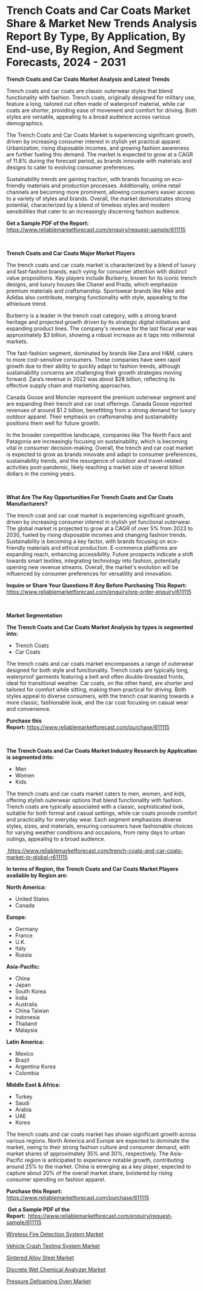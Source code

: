 <p><h1>Trench Coats and Car Coats Market Share & Market New Trends Analysis Report By Type, By Application, By End-use, By Region, And Segment Forecasts, 2024 - 2031</h1></p><p><strong>Trench Coats and Car Coats Market Analysis and Latest Trends</strong></p>
<p><p>Trench coats and car coats are classic outerwear styles that blend functionality with fashion. Trench coats, originally designed for military use, feature a long, tailored cut often made of waterproof material, while car coats are shorter, providing ease of movement and comfort for driving. Both styles are versatile, appealing to a broad audience across various demographics.</p><p>The Trench Coats and Car Coats Market is experiencing significant growth, driven by increasing consumer interest in stylish yet practical apparel. Urbanization, rising disposable incomes, and growing fashion awareness are further fueling this demand. The market is expected to grow at a CAGR of 11.8% during the forecast period, as brands innovate with materials and designs to cater to evolving consumer preferences.</p><p>Sustainability trends are gaining traction, with brands focusing on eco-friendly materials and production processes. Additionally, online retail channels are becoming more prominent, allowing consumers easier access to a variety of styles and brands. Overall, the market demonstrates strong potential, characterized by a blend of timeless styles and modern sensibilities that cater to an increasingly discerning fashion audience.</p></p>
<p><strong>Get a Sample PDF of the Report:&nbsp;</strong> <a href="https://www.reliablemarketforecast.com/enquiry/request-sample/611115?utm_campaign=1530&utm_medium=2&utm_source=Github&utm_content=ia&utm_term=12102024&utm_id=trench-coats-and-car-coats">https://www.reliablemarketforecast.com/enquiry/request-sample/611115</a></p>
<p>&nbsp;</p>
<p><strong>Trench Coats and Car Coats Major Market Players</strong></p>
<p><p>The trench coats and car coats market is characterized by a blend of luxury and fast-fashion brands, each vying for consumer attention with distinct value propositions. Key players include Burberry, known for its iconic trench designs, and luxury houses like Chanel and Prada, which emphasize premium materials and craftsmanship. Sportswear brands like Nike and Adidas also contribute, merging functionality with style, appealing to the athleisure trend.</p><p>Burberry is a leader in the trench coat category, with a strong brand heritage and projected growth driven by its strategic digital initiatives and expanding product lines. The company's revenue for the last fiscal year was approximately $3 billion, showing a robust increase as it taps into millennial markets.</p><p>The fast-fashion segment, dominated by brands like Zara and H&M, caters to more cost-sensitive consumers. These companies have seen rapid growth due to their ability to quickly adapt to fashion trends, although sustainability concerns are challenging their growth strategies moving forward. Zara’s revenue in 2022 was about $28 billion, reflecting its effective supply chain and marketing approaches.</p><p>Canada Goose and Moncler represent the premium outerwear segment and are expanding their trench and car coat offerings. Canada Goose reported revenues of around $1.2 billion, benefitting from a strong demand for luxury outdoor apparel. Their emphasis on craftsmanship and sustainability positions them well for future growth.</p><p>In the broader competitive landscape, companies like The North Face and Patagonia are increasingly focusing on sustainability, which is becoming vital in consumer decision-making. Overall, the trench and car coat market is expected to grow as brands innovate and adapt to consumer preferences, sustainability trends, and the resurgence of outdoor and travel-related activities post-pandemic, likely reaching a market size of several billion dollars in the coming years.</p></p>
<p>&nbsp;</p>
<p><strong>What Are The Key Opportunities For Trench Coats and Car Coats Manufacturers?</strong></p>
<p><p>The trench coat and car coat market is experiencing significant growth, driven by increasing consumer interest in stylish yet functional outerwear. The global market is projected to grow at a CAGR of over 5% from 2023 to 2030, fueled by rising disposable incomes and changing fashion trends. Sustainability is becoming a key factor, with brands focusing on eco-friendly materials and ethical production. E-commerce platforms are expanding reach, enhancing accessibility. Future prospects indicate a shift towards smart textiles, integrating technology into fashion, potentially opening new revenue streams. Overall, the market's evolution will be influenced by consumer preferences for versatility and innovation.</p></p>
<p><strong>Inquire or Share Your Questions If Any Before Purchasing This Report:</strong> <a href="https://www.reliablemarketforecast.com/enquiry/pre-order-enquiry/611115?utm_campaign=1530&utm_medium=2&utm_source=Github&utm_content=ia&utm_term=12102024&utm_id=trench-coats-and-car-coats">https://www.reliablemarketforecast.com/enquiry/pre-order-enquiry/611115</a></p>
<p>&nbsp;</p>
<p><strong>Market Segmentation</strong></p>
<p><strong>The Trench Coats and Car Coats Market Analysis by types is segmented into:</strong></p>
<p><ul><li>Trench Coats</li><li>Car Coats</li></ul></p>
<p><p>The trench coats and car coats market encompasses a range of outerwear designed for both style and functionality. Trench coats are typically long, waterproof garments featuring a belt and often double-breasted fronts, ideal for transitional weather. Car coats, on the other hand, are shorter and tailored for comfort while sitting, making them practical for driving. Both styles appeal to diverse consumers, with the trench coat leaning towards a more classic, fashionable look, and the car coat focusing on casual wear and convenience.</p></p>
<p><strong>Purchase this Report:&nbsp;</strong><a href="https://www.reliablemarketforecast.com/purchase/611115?utm_campaign=1530&utm_medium=2&utm_source=Github&utm_content=ia&utm_term=12102024&utm_id=trench-coats-and-car-coats">https://www.reliablemarketforecast.com/purchase/611115</a></p>
<p>&nbsp;</p>
<p><strong>The Trench Coats and Car Coats Market Industry Research by Application is segmented into:</strong></p>
<p><ul><li>Men</li><li>Women</li><li>Kids</li></ul></p>
<p><p>The trench coats and car coats market caters to men, women, and kids, offering stylish outerwear options that blend functionality with fashion. Trench coats are typically associated with a classic, sophisticated look, suitable for both formal and casual settings, while car coats provide comfort and practicality for everyday wear. Each segment emphasizes diverse styles, sizes, and materials, ensuring consumers have fashionable choices for varying weather conditions and occasions, from rainy days to urban outings, appealing to a broad audience.</p></p>
<p><a href="https://www.reliablemarketforecast.com/trench-coats-and-car-coats-market-in-global-r611115?utm_campaign=1530&utm_medium=2&utm_source=Github&utm_content=ia&utm_term=12102024&utm_id=trench-coats-and-car-coats">&nbsp;https://www.reliablemarketforecast.com/trench-coats-and-car-coats-market-in-global-r611115</a></p>
<p><strong>In terms of Region, the Trench Coats and Car Coats Market Players available by Region are:</strong></p>
<p>
    <p> <strong> North America: </strong>
        <ul>
            <li>United States</li>
            <li>Canada</li>
        </ul>
        </p> 
    <p> <strong> Europe: </strong>
        <ul>
            <li>Germany</li>
            <li>France</li>
            <li>U.K.</li>
            <li>Italy</li>
            <li>Russia</li>
        </ul>
        </p> 
    <p> <strong> Asia-Pacific: </strong>
        <ul>
            <li>China</li>
            <li>Japan</li>
            <li>South Korea</li>
            <li>India</li>
            <li>Australia</li>
            <li>China Taiwan</li>
            <li>Indonesia</li>
            <li>Thailand</li>
            <li>Malaysia</li>
        </ul>
        </p> 
    <p> <strong> Latin America: </strong>
        <ul>
            <li>Mexico</li>
            <li>Brazil</li>
            <li>Argentina Korea</li>
            <li>Colombia</li>
        </ul>
        </p> 
    <p> <strong> Middle East & Africa: </strong>
        <ul>
            <li>Turkey</li>
            <li>Saudi</li>
            <li>Arabia</li>
            <li>UAE</li>
            <li>Korea</li>
        </ul>
    </p>
    </p>
<p><p>The trench coats and car coats market has shown significant growth across various regions. North America and Europe are expected to dominate the market, owing to their strong fashion culture and consumer demand, with market shares of approximately 35% and 30%, respectively. The Asia-Pacific region is anticipated to experience notable growth, contributing around 25% to the market. China is emerging as a key player, expected to capture about 20% of the overall market share, bolstered by rising consumer spending on fashion apparel.</p></p>
<p><strong>Purchase this Report: </strong><a href="https://www.reliablemarketforecast.com/purchase/611115?utm_campaign=1530&utm_medium=2&utm_source=Github&utm_content=ia&utm_term=12102024&utm_id=trench-coats-and-car-coats">https://www.reliablemarketforecast.com/purchase/611115</a></p>
<p>&nbsp;<strong>Get a Sample PDF of the Report:&nbsp;&nbsp;</strong><a href="https://www.reliablemarketforecast.com/enquiry/request-sample/611115?utm_campaign=1530&utm_medium=2&utm_source=Github&utm_content=ia&utm_term=12102024&utm_id=trench-coats-and-car-coats">https://www.reliablemarketforecast.com/enquiry/request-sample/611115</a></p>
<p><strong></strong></p>
<p><p><a href="https://github.com/lawriesievelwij/Market-Research-Report-List-1/blob/main/wireless-fire-detection-system-market.md?utm_campaign=1530&utm_medium=2&utm_source=Github&utm_content=ia&utm_term=12102024&utm_id=trench-coats-and-car-coats">Wireless Fire Detection System Market</a></p><p><a href="https://www.linkedin.com/pulse/global-vehicle-crash-testing-system-market-sector2024-2031-gswye?utm_campaign=1530&utm_medium=2&utm_source=Github&utm_content=ia&utm_term=12102024&utm_id=trench-coats-and-car-coats">Vehicle Crash Testing System Market</a></p><p><a href="https://github.com/KamrulHadi87/Market-Research-Report-List-1/blob/main/sintered-alloy-steel-market.md?utm_campaign=1530&utm_medium=2&utm_source=Github&utm_content=ia&utm_term=12102024&utm_id=trench-coats-and-car-coats">Sintered Alloy Steel Market</a></p><p><a href="https://www.linkedin.com/pulse/discrete-wet-chemical-analyzer-market-global-regional-analysis-eivhf?utm_campaign=1530&utm_medium=2&utm_source=Github&utm_content=ia&utm_term=12102024&utm_id=trench-coats-and-car-coats">Discrete Wet Chemical Analyzer Market</a></p><p><a href="https://www.linkedin.com/pulse/pressure-defoaming-oven-market-global-insights-sales-trends-tecgf?utm_campaign=1530&utm_medium=2&utm_source=Github&utm_content=ia&utm_term=12102024&utm_id=trench-coats-and-car-coats">Pressure Defoaming Oven Market</a></p></p>